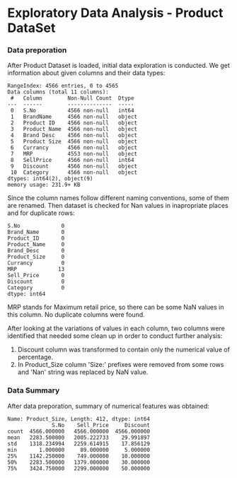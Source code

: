 # Exploratory Data Analysis - Product DataSet
### Data preporation
After Product Dataset is loaded, initial data exploration is conducted. We get information about given columns and their data types:

```
RangeIndex: 4566 entries, 0 to 4565
Data columns (total 11 columns):
 #   Column        Non-Null Count  Dtype 
---  ------        --------------  ----- 
 0   S.No          4566 non-null   int64 
 1   BrandName     4566 non-null   object
 2   Product ID    4566 non-null   object
 3   Product Name  4566 non-null   object
 4   Brand Desc    4566 non-null   object
 5   Product Size  4566 non-null   object
 6   Currancy      4566 non-null   object
 7   MRP           4553 non-null   object
 8   SellPrice     4566 non-null   int64 
 9   Discount      4566 non-null   object
 10  Category      4566 non-null   object
dtypes: int64(2), object(9)
memory usage: 231.9+ KB
```
Since the column names follow different naming conventions, some of them are renamed. Then dataset is checked for Nan values in inapropriate places and for duplicate rows:
```
S.No             0
Brand_Name       0
Product_ID       0
Product_Name     0
Brand_Desc       0
Product_Size     0
Currancy         0
MRP             13
Sell_Price       0
Discount         0
Category         0
dtype: int64
```

MRP stands for Maximum retail price, so there can be some NaN values in this column. No duplicate columns were found.

After looking at the variations of values in each column, two columns were identified that needed some clean up in order to conduct further analysis:
1) Discount column was transformed to contain only the numerical value of percentage.
2) In Product_Size column 'Size:' prefixes were removed from some rows and 'Nan' string was replaced by NaN value.

### Data Summary

After data preporation, summary of numerical features was obtained:
```
Name: Product_Size, Length: 412, dtype: int64
              S.No    Sell_Price     Discount
count  4566.000000   4566.000000  4566.000000
mean   2283.500000   2005.222733    29.991897
std    1318.234994   2259.614915    17.856129
min       1.000000     89.000000     5.000000
25%    1142.250000    749.000000    10.000000
50%    2283.500000   1379.000000    30.000000
75%    3424.750000   2299.000000    50.000000
```
